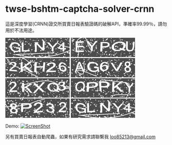 # twse-bshtm-captcha-solver-crnn

這是深度學習(CRNN)證交所買賣日報表驗證碼的破解API，準確率99.99％，請勿用於不法用途。

![image](https://github.com/byzeng/twse-bshtm-captcha-solver-crnn/blob/master/test/1.jpg)
![image](https://github.com/byzeng/twse-bshtm-captcha-solver-crnn/blob/master/test/2.jpg)
![image](https://github.com/byzeng/twse-bshtm-captcha-solver-crnn/blob/master/test/3.jpg)
![image](https://github.com/byzeng/twse-bshtm-captcha-solver-crnn/blob/master/test/4.jpg)
![image](https://github.com/byzeng/twse-bshtm-captcha-solver-crnn/blob/master/test/5.jpg)
![image](https://github.com/byzeng/twse-bshtm-captcha-solver-crnn/blob/master/test/6.jpg)
![image](https://github.com/byzeng/twse-bshtm-captcha-solver-crnn/blob/master/test/7.jpg)
![image](https://github.com/byzeng/twse-bshtm-captcha-solver-crnn/blob/master/test/8.jpg)

Demo:
[![ScreenShot](http://img.youtube.com/vi/z7WlFsraaIw/0.jpg)](https://www.youtube.com/watch?v=z7WlFsraaIw)

另有買賣日報表自動爬蟲，如果有研究需求請聯繫我 loo85213@gmail.com
